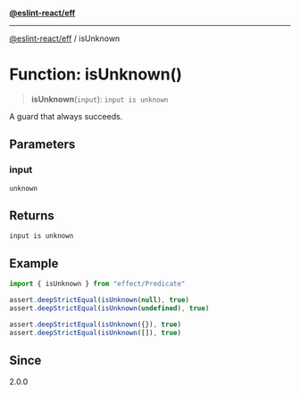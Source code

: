 [**@eslint-react/eff**](../README.md)

***

[@eslint-react/eff](../README.md) / isUnknown

# Function: isUnknown()

> **isUnknown**(`input`): `input is unknown`

A guard that always succeeds.

## Parameters

### input

`unknown`

## Returns

`input is unknown`

## Example

```ts
import { isUnknown } from "effect/Predicate"

assert.deepStrictEqual(isUnknown(null), true)
assert.deepStrictEqual(isUnknown(undefined), true)

assert.deepStrictEqual(isUnknown({}), true)
assert.deepStrictEqual(isUnknown([]), true)
```

## Since

2.0.0
